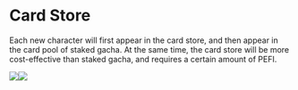 # Card Store

Each new character will first appear in the card store, and then appear in the card pool of staked gacha. At the same time, the card store will be more cost-effective than staked gacha, and requires a certain amount of PEFI.

![](https://lh7-us.googleusercontent.com/docsz/AD\_4nXcbhmeyQCoUm8hCIgXLuNWqXHZAf-8kX-G-V8xa4Q4wRiUs8H5IpfzhUJUVgCinQiSW7ZQKK7hffFDscUkAC6JevdDS99w5NIlSKF2dzocqZrScrZiOtwSSP8dmJzbqDnecHT-dmVoyWwW82pBLvr4NF1ld?key=qdtuNPyKJUVo8xyoYzDU0A)![](https://lh7-us.googleusercontent.com/docsz/AD\_4nXd1lJ0uwvgw75A480RyeMfe0llSI40HKEmk2GIultS\_kwcJMJUqXRSctSQ1IVu0Lm-8\_60l80foHa6Acech-9pNY5My8ycHCKz7C8oIgYUEK4WnHadG-8RSl7vXSxCm5vqVH5Gpnms1Tg3vvJ-GRvRr0PCz?key=qdtuNPyKJUVo8xyoYzDU0A)

